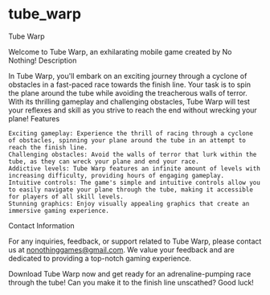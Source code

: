# tube_warp
Tube Warp

Welcome to Tube Warp, an exhilarating mobile game created by No Nothing!
Description

In Tube Warp, you'll embark on an exciting journey through a cyclone of obstacles in a fast-paced race towards the finish line. Your task is to spin the plane around the tube while avoiding the treacherous walls of terror. With its thrilling gameplay and challenging obstacles, Tube Warp will test your reflexes and skill as you strive to reach the end without wrecking your plane!
Features

    Exciting gameplay: Experience the thrill of racing through a cyclone of obstacles, spinning your plane around the tube in an attempt to reach the finish line.
    Challenging obstacles: Avoid the walls of terror that lurk within the tube, as they can wreck your plane and end your race.
    Addictive levels: Tube Warp features an infinite amount of levels with increasing difficulty, providing hours of engaging gameplay.
    Intuitive controls: The game's simple and intuitive controls allow you to easily navigate your plane through the tube, making it accessible for players of all skill levels.
    Stunning graphics: Enjoy visually appealing graphics that create an immersive gaming experience.

Contact Information

For any inquiries, feedback, or support related to Tube Warp, please contact us at nonothinggames@gmail.com. We value your feedback and are dedicated to providing a top-notch gaming experience.

Download Tube Warp now and get ready for an adrenaline-pumping race through the tube! Can you make it to the finish line unscathed? Good luck!
